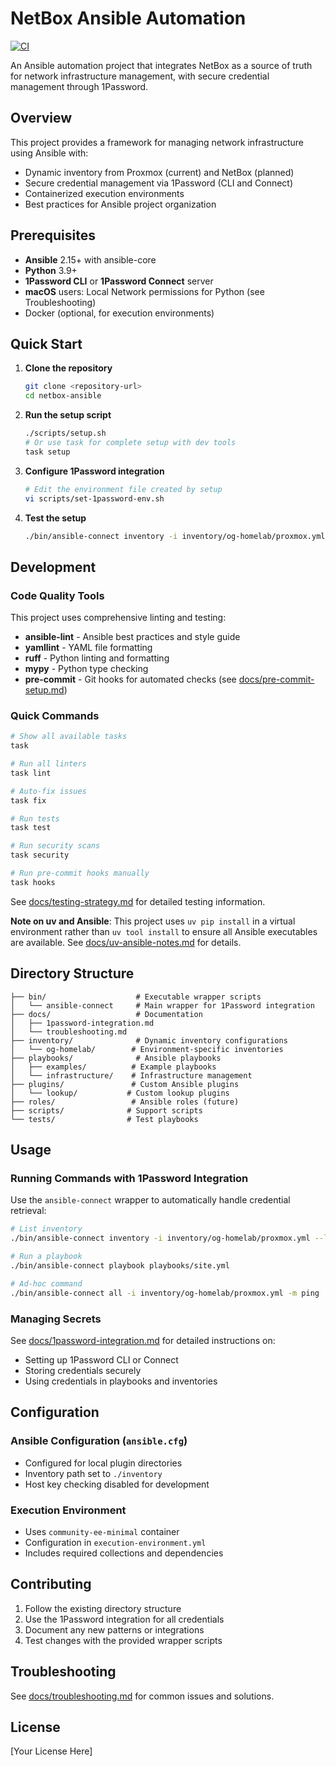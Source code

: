 # NetBox Ansible Automation

[![CI](https://github.com/YOUR_USERNAME/netbox-ansible/actions/workflows/ci.yml/badge.svg)](https://github.com/YOUR_USERNAME/netbox-ansible/actions/workflows/ci.yml)

An Ansible automation project that integrates NetBox as a source of truth for network infrastructure management, with
secure credential management through 1Password.

## Overview

This project provides a framework for managing network infrastructure using Ansible with:

- Dynamic inventory from Proxmox (current) and NetBox (planned)
- Secure credential management via 1Password (CLI and Connect)
- Containerized execution environments
- Best practices for Ansible project organization

## Prerequisites

- **Ansible** 2.15+ with ansible-core
- **Python** 3.9+
- **1Password CLI** or **1Password Connect** server
- **macOS** users: Local Network permissions for Python (see Troubleshooting)
- Docker (optional, for execution environments)

## Quick Start

1. **Clone the repository**

   ```bash
   git clone <repository-url>
   cd netbox-ansible
   ```

2. **Run the setup script**

   ```bash
   ./scripts/setup.sh
   # Or use task for complete setup with dev tools
   task setup
   ```

3. **Configure 1Password integration**

   ```bash
   # Edit the environment file created by setup
   vi scripts/set-1password-env.sh
   ```

4. **Test the setup**

   ```bash
   ./bin/ansible-connect inventory -i inventory/og-homelab/proxmox.yml --list
   ```

## Development

### Code Quality Tools

This project uses comprehensive linting and testing:

- **ansible-lint** - Ansible best practices and style guide
- **yamllint** - YAML file formatting
- **ruff** - Python linting and formatting
- **mypy** - Python type checking
- **pre-commit** - Git hooks for automated checks (see [docs/pre-commit-setup.md](docs/pre-commit-setup.md))

### Quick Commands

```bash
# Show all available tasks
task

# Run all linters
task lint

# Auto-fix issues
task fix

# Run tests
task test

# Run security scans
task security

# Run pre-commit hooks manually
task hooks
```

See [docs/testing-strategy.md](docs/testing-strategy.md) for detailed testing information.

**Note on uv and Ansible**: This project uses `uv pip install` in a virtual environment rather than `uv tool install` to ensure all Ansible executables are available. See [docs/uv-ansible-notes.md](docs/uv-ansible-notes.md) for details.

## Directory Structure

```text
├── bin/                    # Executable wrapper scripts
│   └── ansible-connect     # Main wrapper for 1Password integration
├── docs/                   # Documentation
│   ├── 1password-integration.md
│   └── troubleshooting.md
├── inventory/              # Dynamic inventory configurations
│   └── og-homelab/        # Environment-specific inventories
├── playbooks/              # Ansible playbooks
│   ├── examples/          # Example playbooks
│   └── infrastructure/    # Infrastructure management
├── plugins/               # Custom Ansible plugins
│   └── lookup/           # Custom lookup plugins
├── roles/                 # Ansible roles (future)
├── scripts/              # Support scripts
└── tests/                # Test playbooks

```

## Usage

### Running Commands with 1Password Integration

Use the `ansible-connect` wrapper to automatically handle credential retrieval:

```bash
# List inventory
./bin/ansible-connect inventory -i inventory/og-homelab/proxmox.yml --list

# Run a playbook
./bin/ansible-connect playbook playbooks/site.yml

# Ad-hoc command
./bin/ansible-connect all -i inventory/og-homelab/proxmox.yml -m ping
```

### Managing Secrets

See [docs/1password-integration.md](docs/1password-integration.md) for detailed instructions on:

- Setting up 1Password CLI or Connect
- Storing credentials securely
- Using credentials in playbooks and inventories

## Configuration

### Ansible Configuration (`ansible.cfg`)

- Configured for local plugin directories
- Inventory path set to `./inventory`
- Host key checking disabled for development

### Execution Environment

- Uses `community-ee-minimal` container
- Configuration in `execution-environment.yml`
- Includes required collections and dependencies

## Contributing

1. Follow the existing directory structure
2. Use the 1Password integration for all credentials
3. Document any new patterns or integrations
4. Test changes with the provided wrapper scripts

## Troubleshooting

See [docs/troubleshooting.md](docs/troubleshooting.md) for common issues and solutions.

## License

[Your License Here]
